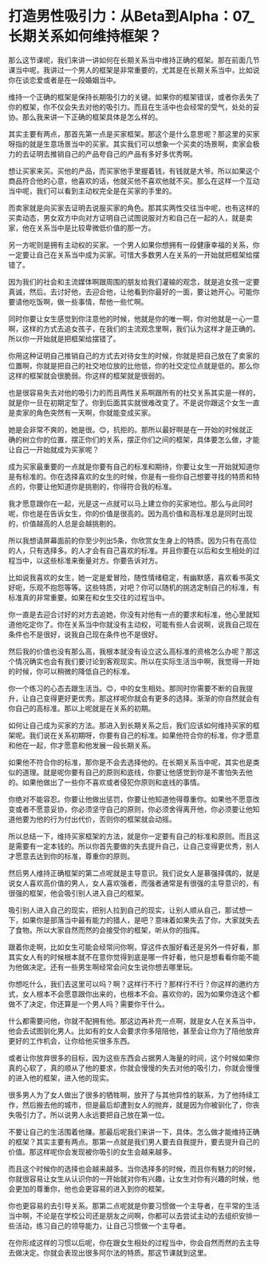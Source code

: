 # 打造男性吸引力：从Beta到Alpha：07_长期关系如何维持框架？

那么这节课呢，我们来讲一讲如何在长期关系当中维持正确的框架。那在前面几节课当中呢，我讲过一个男人的框架是非常重要的，尤其是在长期关系当中，比如说你在谈恋爱或者是在一段婚姻当中。

维持一个正确的框架是保持长期吸引力的关键。如果你的框架错误，或者你丢失了你的框架，你不仅会失去对他的吸引力。而且在生活中也会经常的受气，处处的妥协。那么我来讲一下正确的框架具体是怎么样的。

其实主要有两点，那首先第一点是买家框架。那这个是什么意思呢？那这里的买家呀指的就是生意场景当中的买家。其实我们可以想象一个买卖的场景啊，卖家会极力的去证明去推销自己的产品夸自己的产品有多好多优秀啊。

想让买家来买。买他的产品，而买家他手里握着钱，有钱就是大爷。所以如果这个商品符合他的心意，他喜欢的话，他就买他不喜欢他就不买。那么在这样一个互动当中呢，我们可以看到主动权完全是在买家的手里的。

而卖家就是向买家去证明去说服买家的角色。那其实两性交往当中呢，也有这样的买卖动态，男女双方中向对方证明自己试图说服对方和自己在一起的人，就是卖家，他在关系当中是比较卑微低价值的那一方。

另一方呢则是拥有主动权的买家。一个男人如果你想拥有一段健康幸福的关系，你一定要让自己在关系当中成为买家。可惜大多数男人在关系的一开始就把框架给摆错了。

因为我们的社会和主流媒体啊跟周围的朋友给我们灌输的观念，就是追女孩一定要真诚，然后。去讨好他，去迎合他，让他看到你最好的一面，要让她开心。可能你要请他吃饭啊，做一些事情，帮他一些忙啊。

同时你要让女生感觉到你注意他的时候，他就是你的唯一啊，你对他就是一心一意啊，这样的方式去追女孩子，在我们的主流观念里啊，我们认为这样才是正确的。所以你一开始就是把框架给摆错了。

你用这种证明自己推销自己的方式去对待女生的时候，你就是把自己放在了卖家的位置啊，你就是把自己的社交地位放的比他低，你的社交定位点就是低的。那么你这样的框架就会很脆弱。你这样的框架就是很弱的。

也是很容易失去对他的吸引力的而且两性关系啊跟所有的社交关系其实是一样的，就是你一旦在初期定型了。你到后面其实就很难改变了。不是说你跟这个女生一直是卖家的角色突然有一天啊，你就能变成买家。

她是会非常不爽的，她是很。😊，抗拒的。那所以最好啊是在一开始的时候就正确的树立你的位置，摆正你们的关系，摆正你们之间的框架，具体要怎么做，才能让自己一开始就成为买家呢？

成为买家最重要的一点就是你要有自己的标准和期待，你要让女生一开始就知道你是有标准的。你在选择喜欢的女生的时候，你是有一些你自己想要寻找的特质和特点的，你要让他知道你是挑剔的，你得符合我的标准。

我才愿意跟你在一起，光是这一点就可以马上建立你的买家地位。那么与此同时呢，你也是在告诉女生，你的价值是很高的。因为高价值和高标准总是同时出现的，价值越高的人总是会越挑剔的。

所以我想请屏幕面前的你至少列出5条，你欣赏女生身上的特质。因为只有在高位的人，只有选择多。的人才会有自己喜欢的标准。并且你要在以后和女生相处的过程当中，以这些标准来衡量对方。你要告诉对方。

比如说我喜欢的女生，她一定是爱冒险，随性情绪稳定，有幽默感，喜欢看书英文好呃，乐观不抱怨等等。这些特质，对吧？你可以随机的挑选定制自己的标准，有标准真的非常重要。如果在和女生交往的过程当中。

你一直是去迎合讨好的对方去追她，你没有对他有一点的要求和标准，他心里就知道他吃定你了。你在关系当中你就没有主动权，可能有些人会说啊，说我自己现在条件也不是很好，说我自己现在条件也不是很好。

然后我的价值也没有那么高，我根本就没有设立这么高标准的资格怎么办呢？那这个情况确实也会有我们要讨论到客观现实。所以在实际生活当中啊，我觉得一开始的时候，你可以稍微的降低自己的标准。

你一个练习的心态去跟生活当。😊，中的女生相处。那同时你需要不断的自我提升，让自己变得更好更优秀。那这样呢你就会有更多的选择。渐渐的你自然就会有你自己的高标准。那以上呢就是在关系的初期。

如何让自己成为买家的方法。那进入到长期关系之后，我们应该如何维持买家的框架呢。我们说在关系初期呀，你要有自己的标准。如果他符合你的标准，你才愿意和他在一起，你才愿意和他发展一段长期关系。

如果他不符合你的标准，那你是不会去选择他的。在长期关系当中呢，其实也是类似的道理。就是呢你要有自己的原则和底线，你要让他感觉到你是不害怕失去他的。如果他做出了一些你不喜欢或者侵犯你原则和底线的事情。

你绝对不能容忍。你要让他做出惩罚，你要让他知道他得尊重你。如果他不愿意改变或者不愿意妥协，你必须坚守自己的原则，你必须舍得离开他，你必须要让他知道他要为他的行为付出代价，否则你的框架就会动摇。

所以总结一下，维持买家框架的方法，就是你一定要有自己的标准和原则。而且这是需要有一定本钱的。所以你首先要做的失去提升自己，让自己变得更优秀，别人才愿意去达到你的标准，尊重你的原则。

然后男人维持正确框架的第二点呢就是主导意识。我们说女人是慕强择偶的，就是说女人喜欢高价值的男人，女人喜欢强者，而强者通常是有很强的主导意识的，有很强的框架，他会吸引别人进入自己的框架。

吸引别人进入自己的现实，把别人拉到自己的现实，让别人顺从自己，那试想一下，如果你是部落当中最有能力的猎人，是吧？意味着如果失去了你，大家就失去了食物。所以大家自然而然的会接受你的框架，听从你的指挥。

跟着你走啊，比如女生可能会经常问你啊，穿这件衣服好看还是另外一件好看，那其实女人有的时候根本就不在意你觉得到底是哪一件好看，他只是想看看你能不能为他做决定。还有一些男生啊经常会问女生说你想去哪里玩。

你想吃什么，我们去这里可以吗？啊？这样行不行？那样行不行？你这样的邀约方式，女人根本不会愿意跟你出来的，也根本不会。喜欢你的，因为如果你连这个都做不了决定，你还算是一个男人吗？需要你干什么。

什么都需要问他，你就不配拥有他。那这边再补充一点啊，就是女人在关系当中，他会去试图驯化男人。比如有的女人会要求你多陪陪他，甚至会让你为了陪他放弃更好的工作机会，让你给他买很多东西。

或者让你放弃很多的目标，因为这些东西会占据男人海量的时间，这个时候如果你真的心软了，真的顺从了他的要求，你就会慢慢的失去对他的吸引力，你就会慢慢的进入他的框架，进入他的现实。

很多男人为了女人做出了很多的牺牲啊，放开了与其他异性的联系，为了他持续工作，然后搬去他的城市，但是最后却遭到女人的抛弃，就是因为你被驯化了，你丧失吸引力了。所以说男人永远要把自己放在第一位。

不要让自己的生活围着他赚。那最后呢我们来讲一下，具体。怎么做才能维持正确的框架？其实主要有两点。那第一点就是我们男人要去自我提升，要去提升自己的价值。那这样呢你会发现被你吸引的女生会越来越多。

而且这个时候你的选择也会越来越多。当你选择多的时候，而且你有魅力的时候，你就很容易让女生从认识你的一开始就对你有兴趣，让女生对你有兴趣的时候，他会更加的尊重你，他也会更容易的进入到你的框架。

你也更容易的去引导关系。那第二点呢就是你要习惯做一个主导者，在平常的生活当中啊，不论是在学校公司还是朋友之间啊，你都可以去尝试主动的去组织安排一些活动，练习自己的领导能力，让自己习惯做一个主导者。

在你形成这样的习惯以后呢，你在跟女生相处的过程当中，你会自然而然的去主导去做决定。你就会表现出很多阿尔法的特质。那这节课就到这里。


